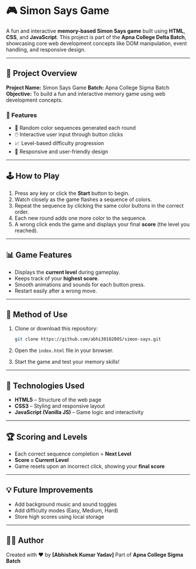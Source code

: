 # 🎮 Simon Says Game

A fun and interactive **memory-based Simon Says game** built using **HTML**, **CSS**, and **JavaScript**.
This project is part of the **Apna College Delta Batch**, showcasing core web development concepts like DOM manipulation, event handling, and responsive design.

---

## 🚀 Project Overview

**Project Name:** Simon Says Game
**Batch:** Apna College Sigma Batch
**Objective:** To build a fun and interactive memory game using web development concepts.

### 🧩 Features

* 🎨 Random color sequences generated each round
* 🖱️ Interactive user input through button clicks
* 📈 Level-based difficulty progression
* 📱 Responsive and user-friendly design

---

## 🕹️ How to Play

1. Press any key or click the **Start** button to begin.
2. Watch closely as the game flashes a sequence of colors.
3. Repeat the sequence by clicking the same color buttons in the correct order.
4. Each new round adds one more color to the sequence.
5. A wrong click ends the game and displays your final **score** (the level you reached).

---

## 📊 Game Features

* Displays the **current level** during gameplay.
* Keeps track of your **highest score**.
* Smooth animations and sounds for each button press.
* Restart easily after a wrong move.

---

## 🚀 Method of Use

1. Clone or download this repository:

   ```bash
   git clone https://github.com/abhi30102005/simon-says.git
   ```
2. Open the `index.html` file in your browser.
3. Start the game and test your memory skills!

---

## 🧠 Technologies Used

* **HTML5** – Structure of the web page
* **CSS3** – Styling and responsive layout
* **JavaScript (Vanilla JS)** – Game logic and interactivity

---

## 🏆 Scoring and Levels

* Each correct sequence completion = **Next Level**
* **Score = Current Level**
* Game resets upon an incorrect click, showing your **final score**

---

## 💡 Future Improvements

* Add background music and sound toggles
* Add difficulty modes (Easy, Medium, Hard)
* Store high scores using local storage

---

## 👨‍💻 Author

Created with ❤️ by **[Abhishek Kumar Yadav]**
Part of **Apna College Sigma Batch**

